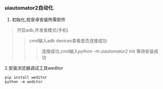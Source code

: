 ### uiautomator2自动化
1. 初始化,给安卓安装所需软件

> 开启adb,开发者模式(手机)
>> cmd输入adb devices查看是否连接成功
>>> 连接成功,cmd输入python -m uiautomator2 init 
>> 等待安装成功

2.安装浏览器调试工具weditor
```
pip install weditor
python -m weditor
```
